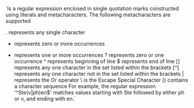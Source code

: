 `Is a regular expression enclosed in single quotation marks constructed using literals and metacharacters. The following metacharacters are supported

. represents any single character
* represents zero or more occurrences
+ represents one or more occurrences
? represents zero or one occurrence
^ represents beginning of line
$ represents end of line
[] represents any one character in the set listed within the brackets
[^] represents any one character not in the set listed within the brackets
| represents the Or operator
\ is the Escape Special Character
() contains a character sequence
For example, the regular expression '^Ste(v|ph)en$' matches values starting with Ste followed by either ph or v, and ending with en.`

